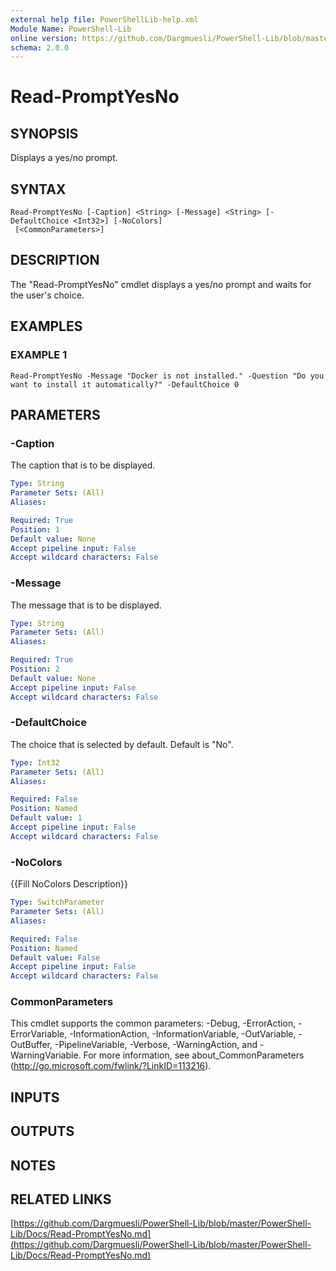 ```yaml
---
external help file: PowerShellLib-help.xml
Module Name: PowerShell-Lib
online version: https://github.com/Dargmuesli/PowerShell-Lib/blob/master/PowerShell-Lib/Docs/Read-PromptYesNo.md
schema: 2.0.0
---
```


# Read-PromptYesNo

## SYNOPSIS
Displays a yes/no prompt.

## SYNTAX

```
Read-PromptYesNo [-Caption] <String> [-Message] <String> [-DefaultChoice <Int32>] [-NoColors]
 [<CommonParameters>]
```

## DESCRIPTION
The "Read-PromptYesNo" cmdlet displays a yes/no prompt and waits for the user's choice.

## EXAMPLES

### EXAMPLE 1
```
Read-PromptYesNo -Message "Docker is not installed." -Question "Do you want to install it automatically?" -DefaultChoice 0
```

## PARAMETERS

### -Caption
The caption that is to be displayed.

```yaml
Type: String
Parameter Sets: (All)
Aliases:

Required: True
Position: 1
Default value: None
Accept pipeline input: False
Accept wildcard characters: False
```

### -Message
The message that is to be displayed.

```yaml
Type: String
Parameter Sets: (All)
Aliases:

Required: True
Position: 2
Default value: None
Accept pipeline input: False
Accept wildcard characters: False
```

### -DefaultChoice
The choice that is selected by default.
Default is "No".

```yaml
Type: Int32
Parameter Sets: (All)
Aliases:

Required: False
Position: Named
Default value: 1
Accept pipeline input: False
Accept wildcard characters: False
```

### -NoColors
{{Fill NoColors Description}}

```yaml
Type: SwitchParameter
Parameter Sets: (All)
Aliases:

Required: False
Position: Named
Default value: False
Accept pipeline input: False
Accept wildcard characters: False
```

### CommonParameters
This cmdlet supports the common parameters: -Debug, -ErrorAction, -ErrorVariable, -InformationAction, -InformationVariable, -OutVariable, -OutBuffer, -PipelineVariable, -Verbose, -WarningAction, and -WarningVariable.
For more information, see about_CommonParameters (http://go.microsoft.com/fwlink/?LinkID=113216).

## INPUTS

## OUTPUTS

## NOTES

## RELATED LINKS

[https://github.com/Dargmuesli/PowerShell-Lib/blob/master/PowerShell-Lib/Docs/Read-PromptYesNo.md](https://github.com/Dargmuesli/PowerShell-Lib/blob/master/PowerShell-Lib/Docs/Read-PromptYesNo.md)

